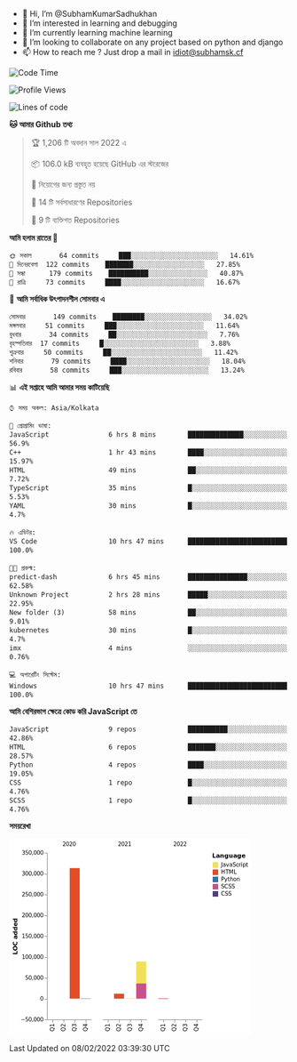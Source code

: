 - 👋 Hi, I’m @SubhamKumarSadhukhan
- 👀 I’m interested in learning and debugging
- 🌱 I’m currently learning machine learning
- 💞️ I’m looking to collaborate on any project based on python and django
- 📫 How to reach me ?
      Just drop a mail in idiot@subhamsk.cf

<!---
SubhamKumarSadhukhan/SubhamKumarSadhukhan is a ✨ special ✨ repository because its `README.md` (this file) appears on your GitHub profile.
You can click the Preview link to take a look at your changes.
--->


<!--START_SECTION:waka-->
![Code Time](http://img.shields.io/badge/Code%20Time-156%20hrs%2031%20mins-blue)

![Profile Views](http://img.shields.io/badge/%E0%A6%AA%E0%A7%8D%E0%A6%B0%E0%A7%8B%E0%A6%AB%E0%A6%BE%E0%A6%87%E0%A6%B2%20%E0%A6%A6%E0%A6%B0%E0%A7%8D%E0%A6%B6%E0%A6%A8-8-blue)

![Lines of code](https://img.shields.io/badge/%E0%A6%B9%E0%A7%8D%E0%A6%AF%E0%A6%BE%E0%A6%B2%E0%A7%8B%20%E0%A6%93%E0%A6%AF%E0%A6%BC%E0%A6%BE%E0%A6%B0%E0%A7%8D%E0%A6%B2%E0%A7%8D%E0%A6%A1%20%E0%A6%A5%E0%A7%87%E0%A6%95%E0%A7%87%20%E0%A6%86%E0%A6%AE%E0%A6%BF%20%E0%A6%B2%E0%A6%BF%E0%A6%96%E0%A7%87%E0%A6%9B%E0%A6%BF-416%20Thousand%20%E0%A6%95%E0%A7%8B%E0%A6%A1%E0%A7%87%E0%A6%B0%20%E0%A6%B2%E0%A6%BE%E0%A6%87%E0%A6%A8-blue)

**🐱 আমার Github তথ্য** 

> 🏆 1,206 টি অবদান সাল 2022 এ
 > 
> 📦 106.0 kB ব্যবহৃত হয়েছে GitHub এর স্টরেজের 
 > 
> 🚫 নিয়োগের জন্য প্রস্তুত নয়
 > 
> 📜 14 টি সর্বসাধারণের Repositories 
 > 
> 🔑 9 টি ব্যক্তিগত Repositories  
 > 
**আমি হলাম রাতের 🦉** 

```text
🌞 সকাল       64 commits     ███░░░░░░░░░░░░░░░░░░░░░░   14.61% 
🌆 দিনেরবেলা  122 commits    ███████░░░░░░░░░░░░░░░░░░   27.85% 
🌃 সন্ধা      179 commits    ██████████░░░░░░░░░░░░░░░   40.87% 
🌙 রাত্রি     73 commits     ████░░░░░░░░░░░░░░░░░░░░░   16.67%

```
📅 **আমি সর্বাধিক উৎপাদনশীল সোমবার এ** 

```text
সোমবার       149 commits    ████████░░░░░░░░░░░░░░░░░   34.02% 
মঙ্গলবার     51 commits     ███░░░░░░░░░░░░░░░░░░░░░░   11.64% 
বুধবার       34 commits     ██░░░░░░░░░░░░░░░░░░░░░░░   7.76% 
বৃহস্পতিবার  17 commits     █░░░░░░░░░░░░░░░░░░░░░░░░   3.88% 
শুক্রবার     50 commits     ██░░░░░░░░░░░░░░░░░░░░░░░   11.42% 
শনিবার       79 commits     ████░░░░░░░░░░░░░░░░░░░░░   18.04% 
রবিবার       58 commits     ███░░░░░░░░░░░░░░░░░░░░░░   13.24%

```


📊 **এই সপ্তাহে আমি আমার সময় কাটিয়েছি** 

```text
⌚︎ সময় অঞ্চল: Asia/Kolkata

💬 প্রোগ্রামিং ভাষা: 
JavaScript               6 hrs 8 mins        ██████████████░░░░░░░░░░░   56.9% 
C++                      1 hr 43 mins        ████░░░░░░░░░░░░░░░░░░░░░   15.97% 
HTML                     49 mins             ██░░░░░░░░░░░░░░░░░░░░░░░   7.72% 
TypeScript               35 mins             █░░░░░░░░░░░░░░░░░░░░░░░░   5.53% 
YAML                     30 mins             █░░░░░░░░░░░░░░░░░░░░░░░░   4.7%

🔥 এডিটর: 
VS Code                  10 hrs 47 mins      █████████████████████████   100.0%

🐱‍💻 প্রকল্ম: 
predict-dash             6 hrs 45 mins       ███████████████░░░░░░░░░░   62.58% 
Unknown Project          2 hrs 28 mins       █████░░░░░░░░░░░░░░░░░░░░   22.95% 
New folder (3)           58 mins             ██░░░░░░░░░░░░░░░░░░░░░░░   9.01% 
kubernetes               30 mins             █░░░░░░░░░░░░░░░░░░░░░░░░   4.7% 
imx                      4 mins              ░░░░░░░░░░░░░░░░░░░░░░░░░   0.76%

💻 অপারেটিং সিস্টেম: 
Windows                  10 hrs 47 mins      █████████████████████████   100.0%

```

**আমি বেশিরভাগ ক্ষেত্রে কোড করি JavaScript তে** 

```text
JavaScript               9 repos             ██████████░░░░░░░░░░░░░░░   42.86% 
HTML                     6 repos             ███████░░░░░░░░░░░░░░░░░░   28.57% 
Python                   4 repos             ████░░░░░░░░░░░░░░░░░░░░░   19.05% 
CSS                      1 repo              █░░░░░░░░░░░░░░░░░░░░░░░░   4.76% 
SCSS                     1 repo              █░░░░░░░░░░░░░░░░░░░░░░░░   4.76%

```


**সময়রেখা**

![Chart not found](https://raw.githubusercontent.com/SubhamKumarSadhukhan/SubhamKumarSadhukhan/main/charts/bar_graph.png) 


 Last Updated on 08/02/2022 03:39:30 UTC
<!--END_SECTION:waka-->
